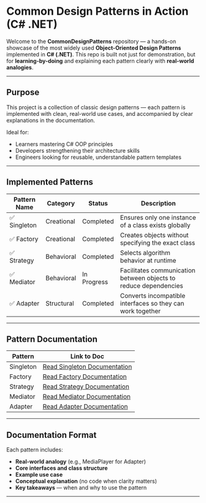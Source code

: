 # Common Design Patterns in Action (C# .NET)

Welcome to the **CommonDesignPatterns** repository — a hands-on showcase of the most widely used **Object-Oriented Design Patterns** implemented in **C# (.NET)**. This repo is built not just for demonstration, but for **learning-by-doing** and explaining each pattern clearly with **real-world analogies**.

---

## Purpose

This project is a collection of classic design patterns — each pattern is implemented with clean, real-world use cases, and accompanied by clear explanations in the documentation.

Ideal for:
- Learners mastering C# OOP principles
- Developers strengthening their architecture skills
- Engineers looking for reusable, understandable pattern templates

---

##  Implemented Patterns

| Pattern Name     | Category     | Status      | Description |
|------------------|--------------|-------------|-------------|
| ✅ Singleton       | Creational   | Completed   | Ensures only one instance of a class exists globally |
| ✅ Factory         | Creational   | Completed   | Creates objects without specifying the exact class |
| ✅ Strategy        | Behavioral   | Completed   | Selects algorithm behavior at runtime |
| ✅ Mediator        | Behavioral   | In Progress | Facilitates communication between objects to reduce dependencies |
| ✅ Adapter         | Structural   | Completed   | Converts incompatible interfaces so they can work together |

---

## Pattern Documentation

| Pattern           | Link to Doc                                                                 |
|-------------------|------------------------------------------------------------------------------|
| Singleton         | [Read Singleton Documentation](https://github.com/rezatajari/CommonDesignPatterns/blob/master/doc/Creatinal/Singleton.md) |
| Factory           | [Read Factory Documentation](https://github.com/rezatajari/CommonDesignPatterns/blob/master/doc/Creatinal/Factory.md)   |
| Strategy          | [Read Strategy Documentation](https://github.com/rezatajari/CommonDesignPatterns/blob/master/doc/Behavioral/Strategy.md) |
| Mediator          | [Read Mediator Documentation](https://github.com/rezatajari/CommonDesignPatterns/blob/master/doc/Behavioral/Mediator.md) |
| Adapter           | [Read Adapter Documentation](https://github.com/rezatajari/CommonDesignPatterns/blob/master/doc/Structural/Adapter.md)   |

---

## Documentation Format

Each pattern includes:

- **Real-world analogy** (e.g., MediaPlayer for Adapter)
- **Core interfaces and class structure**
- **Example use case**
- **Conceptual explanation** (no code when clarity matters)
- **Key takeaways** — when and why to use the pattern

---
